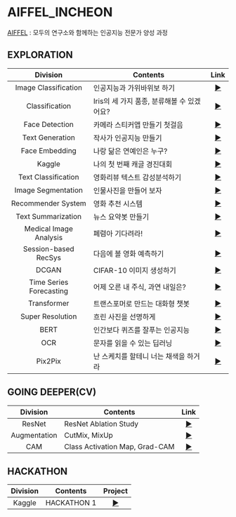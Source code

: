 # AIFFEL_INCHEON

[AIFFEL](https://aiffel.io/) : 모두의 연구소와 함께하는 인공지능 전문가 양성 과정

## EXPLORATION

|Division|Contents|Link|
|:---:|------|:---:|
|Image Classification|인공지능과 가위바위보 하기|[▶](./EXPLORATION/Exploration_01)|
|Classification|Iris의 세 가지 품종, 분류해볼 수 있겠어요?|[▶](./EXPLORATION/Exploration_02)|
|Face Detection|카메라 스티커앱 만들기 첫걸음|[▶](./EXPLORATION/Exploration_03)|
|Text Generation|작사가 인공지능 만들기|[▶](./EXPLORATION/Exploration_04)|
|Face Embedding|나랑 닮은 연예인은 누구?|[▶](./EXPLORATION/Exploration_05)|
|Kaggle|나의 첫 번째 캐글 경진대회|[▶](./EXPLORATION/Exploration_06)|
|Text Classification|영화리뷰 텍스트 감성분석하기|[▶](./EXPLORATION/Exploration_07)|
|Image Segmentation|인물사진을 만들어 보자|[▶](./EXPLORATION/Exploration_08)|
|Recommender System|영화 추천 시스템|[▶](./EXPLORATION/Exploration_09)|
|Text Summarization|뉴스 요약봇 만들기|[▶](./EXPLORATION/Exploration_10)|
|Medical Image Analysis|폐렴아 기다려라!|[▶](./EXPLORATION/Exploration_11)|
|Session-based RecSys|다음에 볼 영화 예측하기|[▶](./EXPLORATION/Exploration_12)|
|DCGAN|CIFAR-10 이미지 생성하기|[▶](./EXPLORATION/Exploration_13)|
|Time Series Forecasting|어제 오른 내 주식, 과연 내일은?|[▶](./EXPLORATION/Exploration_14)|
|Transformer|트랜스포머로 만드는 대화형 챗봇|[▶](./EXPLORATION/Exploration_15)|
|Super Resolution|흐린 사진을 선명하게|[▶](./EXPLORATION/Exploration_16)|
|BERT|인간보다 퀴즈를 잘푸는 인공지능|[▶](./EXPLORATION/Exploration_17)|
|OCR|문자를 읽을 수 있는 딥러닝|[▶](./EXPLORATION/Exploration_18)|
|Pix2Pix|난 스케치를 할테니 너는 채색을 하거라|[▶](./EXPLORATION/Exploration_19)|

## GOING DEEPER(CV)

|Division|Contents|Link|
|:---:|------|:---:|
|ResNet|ResNet Ablation Study|[▶](./GOING_DEEPER/Going_Deeper_01)|
|Augmentation|CutMix, MixUp|[▶](./GOING_DEEPER/Going_Deeper_02)|
|CAM|Class Activation Map, Grad-CAM|[▶](./GOING_DEEPER/Going_Deeper_03)|

## HACKATHON
|Division|Contents|Project|
|:---:|------|:---:|
|Kaggle|HACKATHON 1|[▶](./HACKATHON_1)|
